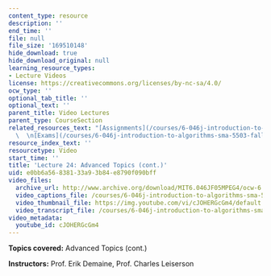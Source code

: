 ```yaml
---
content_type: resource
description: ''
end_time: ''
file: null
file_size: '169510148'
hide_download: true
hide_download_original: null
learning_resource_types:
- Lecture Videos
license: https://creativecommons.org/licenses/by-nc-sa/4.0/
ocw_type: ''
optional_tab_title: ''
optional_text: ''
parent_title: Video Lectures
parent_type: CourseSection
related_resources_text: "[Assignments](/courses/6-046j-introduction-to-algorithms-sma-5503-fall-2005/pages/assignments)\
  \  \n[Exams](/courses/6-046j-introduction-to-algorithms-sma-5503-fall-2005/pages/exams)"
resource_index_text: ''
resourcetype: Video
start_time: ''
title: 'Lecture 24: Advanced Topics (cont.)'
uid: e0bb6a56-8381-33a9-3b84-e8790f090bff
video_files:
  archive_url: http://www.archive.org/download/MIT6.046JF05MPEG4/ocw-6.046-12dec2005-220k.mp4
  video_captions_file: /courses/6-046j-introduction-to-algorithms-sma-5503-fall-2005/db1c19b386895a7389ff398e657d783f_cJOHERGcGm4.vtt
  video_thumbnail_file: https://img.youtube.com/vi/cJOHERGcGm4/default.jpg
  video_transcript_file: /courses/6-046j-introduction-to-algorithms-sma-5503-fall-2005/57ffa8b822fbd2451bfb667022cd3937_cJOHERGcGm4.pdf
video_metadata:
  youtube_id: cJOHERGcGm4
---
```


**Topics covered:** Advanced Topics (cont.)

**Instructors:** Prof. Erik Demaine, Prof. Charles Leiserson

